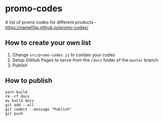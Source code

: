 # promo-codes
A list of promo codes for different products - https://namefilip.github.io/promo-codes/

## How to create your own list

1. Change `src/promo-codes.js` to contain your codes
2. Setup GitHub Pages to serve from the `/docs` folder of the `master` branch
3. Publish

## How to publish

```
yarn build
rm -rf docs
mv build docs
git add --all
git commit --message "Publish"
git push
```
